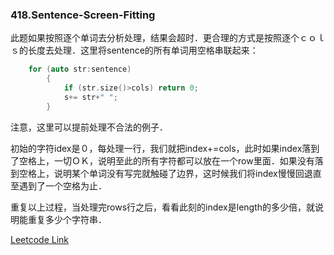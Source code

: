 ### 418.Sentence-Screen-Fitting

此题如果按照逐个单词去分析处理，结果会超时．更合理的方式是按照逐个ｃｏｌｓ的长度去处理．这里将sentence的所有单词用空格串联起来：
```cpp
    for (auto str:sentence)
        {
            if (str.size()>cols) return 0;
            s+= str+" ";
        }   
```      
注意，这里可以提前处理不合法的例子．

初始的字符idex是０，每处理一行，我们就把index+=cols，此时如果index落到了空格上，一切ＯＫ，说明至此的所有字符都可以放在一个row里面．如果没有落到空格上，说明某个单词没有写完就触碰了边界，这时候我们将index慢慢回退直至遇到了一个空格为止．

重复以上过程，当处理完rows行之后，看看此刻的index是length的多少倍，就说明能重复多少个字符串．


[Leetcode Link](https://leetcode.com/problems/sentence-screen-fitting)